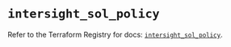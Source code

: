 # `intersight_sol_policy`

Refer to the Terraform Registry for docs: [`intersight_sol_policy`](https://registry.terraform.io/providers/ciscodevnet/intersight/1.0.71/docs/resources/sol_policy).
